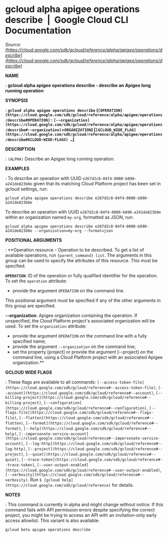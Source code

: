 # gcloud alpha apigee operations describe  |  Google Cloud CLI Documentation

*Source: [https://cloud.google.com/sdk/gcloud/reference/alpha/apigee/operations/describe](https://cloud.google.com/sdk/gcloud/reference/alpha/apigee/operations/describe)*

**NAME**

: **gcloud alpha apigee operations describe - describe an Apigee long running operation**

**SYNOPSIS**

: **`gcloud alpha apigee operations describe` (`[OPERATION](https://cloud.google.com/sdk/gcloud/reference/alpha/apigee/operations/describe#OPERATION)` : `[--organization](https://cloud.google.com/sdk/gcloud/reference/alpha/apigee/operations/describe#--organization)`=`ORGANIZATION`) [`[GCLOUD_WIDE_FLAG](https://cloud.google.com/sdk/gcloud/reference/alpha/apigee/operations/describe#GCLOUD-WIDE-FLAGS) …`]**

**DESCRIPTION**

: `(ALPHA)` Describe an Apigee long running operation.

**EXAMPLES**

: To describe an operation with UUID
``e267d2c8-04f4-0000-b890-a241de823b0e`` given
that its matching Cloud Platform project has been set in gcloud settings, run:

```
gcloud alpha apigee operations describe e267d2c8-04f4-0000-b890-a241de823b0e
```

To describe an operation with UUID
``e267d2c8-04f4-0000-b890-a241de823b0e`` within
an organization named ``my-org``, formatted as
JSON, run:

```
gcloud alpha apigee operations describe e267d2c8-04f4-0000-b890-a241de823b0e --organization=my-org --format=json
```

**POSITIONAL ARGUMENTS**

: **Operation resource - Operation to be described. To get a list of available
operations, run `{parent_command} list`. The arguments in this group
can be used to specify the attributes of this resource.
This must be specified.

**`OPERATION`**:
ID of the operation or fully qualified identifier for the operation.
To set the `operation` attribute:

- provide the argument `OPERATION` on the command line.

This positional argument must be specified if any of the other arguments in this
group are specified.

**--organization**:
Apigee organization containing the operation. If unspecified, the Cloud Platform
project's associated organization will be used.
To set the `organization` attribute:

- provide the argument `OPERATION` on the command line with a fully
specified name;
- provide the argument `--organization` on the command line;
- set the property [project] or provide the argument [--project] on the command
line, using a Cloud Platform project with an associated Apigee organization.**

**GCLOUD WIDE FLAGS**

: These flags are available to all commands: `[--access-token-file](https://cloud.google.com/sdk/gcloud/reference#--access-token-file)`,
`[--account](https://cloud.google.com/sdk/gcloud/reference#--account)`, `[--billing-project](https://cloud.google.com/sdk/gcloud/reference#--billing-project)`,
`[--configuration](https://cloud.google.com/sdk/gcloud/reference#--configuration)`,
`[--flags-file](https://cloud.google.com/sdk/gcloud/reference#--flags-file)`,
`[--flatten](https://cloud.google.com/sdk/gcloud/reference#--flatten)`, `[--format](https://cloud.google.com/sdk/gcloud/reference#--format)`, `[--help](https://cloud.google.com/sdk/gcloud/reference#--help)`, `[--impersonate-service-account](https://cloud.google.com/sdk/gcloud/reference#--impersonate-service-account)`,
`[--log-http](https://cloud.google.com/sdk/gcloud/reference#--log-http)`,
`[--project](https://cloud.google.com/sdk/gcloud/reference#--project)`, `[--quiet](https://cloud.google.com/sdk/gcloud/reference#--quiet)`, `[--trace-token](https://cloud.google.com/sdk/gcloud/reference#--trace-token)`, `[--user-output-enabled](https://cloud.google.com/sdk/gcloud/reference#--user-output-enabled)`,
`[--verbosity](https://cloud.google.com/sdk/gcloud/reference#--verbosity)`.
Run `$ [gcloud help](https://cloud.google.com/sdk/gcloud/reference)` for details.

**NOTES**

: This command is currently in alpha and might change without notice. If this
command fails with API permission errors despite specifying the correct project,
you might be trying to access an API with an invitation-only early access
allowlist. This variant is also available:

```
gcloud beta apigee operations describe
```